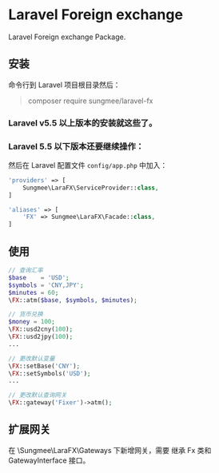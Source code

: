 # Laravel Foreign exchange

Laravel Foreign exchange Package.

## 安装

命令行到 Laravel 项目根目录然后：

> composer require sungmee/laravel-fx

### Laravel v5.5 以上版本的安装就这些了。

### Laravel 5.5 以下版本还要继续操作：

然后在 Laravel 配置文件 `config/app.php` 中加入：

```PHP
'providers' => [
    Sungmee\LaraFX\ServiceProvider::class,
]

'aliases' => [
    'FX' => Sungmee\LaraFX\Facade::class,
]
```

## 使用

```php
// 查询汇率
$base    = 'USD';
$symbols = 'CNY,JPY';
$minutes = 60;
\FX::atm($base, $symbols, $minutes);

// 货币兑换
$money = 100;
\FX::usd2cny(100);
\FX::usd2jpy(100);
...

// 更改默认变量
\FX::setBase('CNY');
\FX::setSymbols('USD');
...

// 更改默认查询网关
\FX::gateway('Fixer')->atm();
```

## 扩展网关

在 \Sungmee\LaraFX\Gateways 下新增网关，需要 继承 Fx 类和 GatewayInterface 接口。